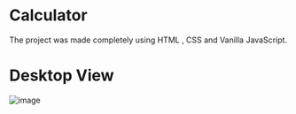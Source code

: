 # Calculator
The project was made completely using HTML , CSS and Vanilla JavaScript.

# Desktop View

![image](https://res.cloudinary.com/dboa7dqkl/image/upload/v1683049053/Screenshot_2023-05-02_230423_evspm0.png)

